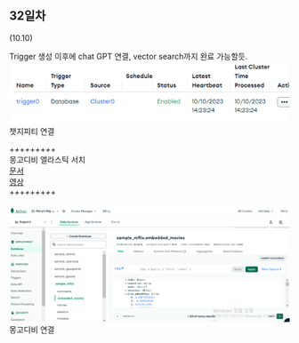 ## 32일차
(10.10)

Trigger 생성  이후에 chat GPT 연결, vector search까지 완료 가능할듯.
![img.png](img.png)
챗지피티 연결


+_+_+_+_+_+_+_+_+\
몽고디비 엘라스틱 서치\
[문서](https://www.mongodb.com/developer/products/atlas/semantic-search-mongodb-atlas-vector-search/)\
[영상](https://www.youtube.com/watch?v=1ZIYVNvRVsY)\
+_+_+_+_+_+_+_+_+

![img_1.png](img_1.png)
몽고디비 연결 
